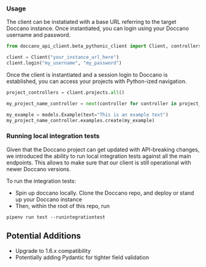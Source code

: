 ### Usage

The client can be instatiated with a base URL referring to the target Doccano instance. Once instantiated, you can login using your Doccano username and password.

```python
from doccano_api_client.beta_pythonic_client import Client, controllers

client = Client("your_instance_url_here")
client.login("my_username", "my_password")
```

Once the client is instantiated and a session login to Doccano is established, you can access your projects with Python-ized navigation.

```python
project_controllers = client.projects.all()

my_project_name_controller = next(controller for controller in project_controllers if controller.project.name == "My Project Name")

my_example = models.Example(text="This is an example text")
my_project_name_controller.examples.create(my_example)

```

### Running local integration tests
Given that the Doccano project can get updated with API-breaking changes, we introduced the ability to run local integration tests against all the main endpoints.
This allows to make sure that our client is still operational with newer Doccano versions.

To run the integration tests:
- Spin up doccano locally. Clone the Doccano repo, and deploy or stand up your Doccano instance
- Then, within the root of this repo, run
```shell
pipenv run test --runintegrationtest
```

## Potential Additions

- Upgrade to 1.6.x compatibility
- Potentially adding Pydantic for tighter field validation
